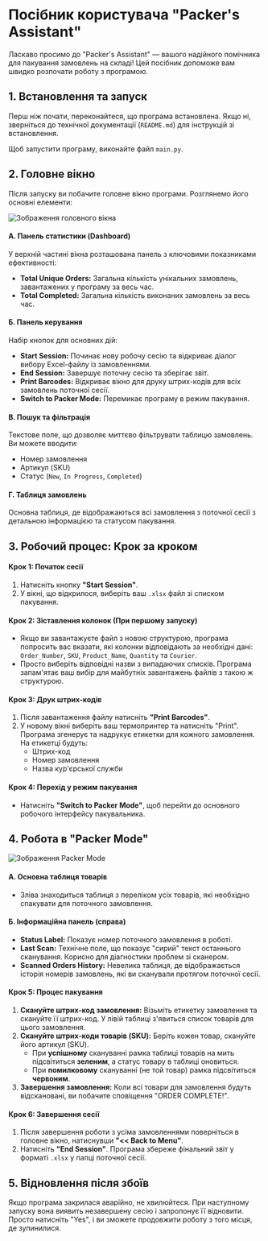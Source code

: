 # Посібник користувача "Packer's Assistant"

Ласкаво просимо до "Packer's Assistant" — вашого надійного помічника для пакування замовлень на складі! Цей посібник допоможе вам швидко розпочати роботу з програмою.

## 1. Встановлення та запуск

Перш ніж почати, переконайтеся, що програма встановлена. Якщо ні, зверніться до технічної документації (`README.md`) для інструкцій зі встановлення.

Щоб запустити програму, виконайте файл `main.py`.

## 2. Головне вікно

Після запуску ви побачите головне вікно програми. Розглянемо його основні елементи:

![Зображення головного вікна](link_to_screenshot.png) <!-- Примітка: Посилання на скріншот тут умовне -->

#### А. Панель статистики (Dashboard)
У верхній частині вікна розташована панель з ключовими показниками ефективності:
-   **Total Unique Orders:** Загальна кількість унікальних замовлень, завантажених у програму за весь час.
-   **Total Completed:** Загальна кількість виконаних замовлень за весь час.

#### Б. Панель керування
Набір кнопок для основних дій:
-   **Start Session:** Починає нову робочу сесію та відкриває діалог вибору Excel-файлу із замовленнями.
-   **End Session:** Завершує поточну сесію та зберігає звіт.
-   **Print Barcodes:** Відкриває вікно для друку штрих-кодів для всіх замовлень поточної сесії.
-   **Switch to Packer Mode:** Перемикає програму в режим пакування.

#### В. Пошук та фільтрація
Текстове поле, що дозволяє миттєво фільтрувати таблицю замовлень. Ви можете вводити:
-   Номер замовлення
-   Артикул (SKU)
-   Статус (`New`, `In Progress`, `Completed`)

#### Г. Таблиця замовлень
Основна таблиця, де відображаються всі замовлення з поточної сесії з детальною інформацією та статусом пакування.

## 3. Робочий процес: Крок за кроком

#### Крок 1: Початок сесії
1.  Натисніть кнопку **"Start Session"**.
2.  У вікні, що відкрилося, виберіть ваш `.xlsx` файл зі списком пакування.

#### Крок 2: Зіставлення колонок (При першому запуску)
-   Якщо ви завантажуєте файл з новою структурою, програма попросить вас вказати, які колонки відповідають за необхідні дані: `Order_Number`, `SKU`, `Product_Name`, `Quantity` та `Courier`.
-   Просто виберіть відповідні назви з випадаючих списків. Програма запам'ятає ваш вибір для майбутніх завантажень файлів з такою ж структурою.

#### Крок 3: Друк штрих-кодів
1.  Після завантаження файлу натисніть **"Print Barcodes"**.
2.  У новому вікні виберіть ваш термопринтер та натисніть "Print". Програма згенерує та надрукує етикетки для кожного замовлення. На етикетці будуть:
    -   Штрих-код
    -   Номер замовлення
    -   Назва кур'єрської служби

#### Крок 4: Перехід у режим пакування
-   Натисніть **"Switch to Packer Mode"**, щоб перейти до основного робочого інтерфейсу пакувальника.

## 4. Робота в "Packer Mode"

![Зображення Packer Mode](link_to_packer_mode_screenshot.png) <!-- Примітка: Посилання на скріншот тут умовне -->

#### А. Основна таблиця товарів
-   Зліва знаходиться таблиця з переліком усіх товарів, які необхідно спакувати для поточного замовлення.

#### Б. Інформаційна панель (справа)
-   **Status Label:** Показує номер поточного замовлення в роботі.
-   **Last Scan:** Технічне поле, що показує "сирий" текст останнього сканування. Корисно для діагностики проблем зі сканером.
-   **Scanned Orders History:** Невелика таблиця, де відображається історія номерів замовлень, які ви сканували протягом поточної сесії.

#### Крок 5: Процес пакування
1.  **Скануйте штрих-код замовлення:** Візьміть етикетку замовлення та скануйте її штрих-код. У лівій таблиці з'явиться список товарів для цього замовлення.
2.  **Скануйте штрих-коди товарів (SKU):** Беріть кожен товар, скануйте його артикул (SKU).
    -   При **успішному** скануванні рамка таблиці товарів на мить підсвітиться **зеленим**, а статус товару в таблиці оновиться.
    -   При **помилковому** скануванні (не той товар) рамка підсвітиться **червоним**.
3.  **Завершення замовлення:** Коли всі товари для замовлення будуть відскановані, ви побачите сповіщення "ORDER COMPLETE!".

#### Крок 6: Завершення сесії
1.  Після завершення роботи з усіма замовленнями поверніться в головне вікно, натиснувши **"<< Back to Menu"**.
2.  Натисніть **"End Session"**. Програма збереже фінальний звіт у форматі `.xlsx` у папці поточної сесії.

## 5. Відновлення після збоїв
Якщо програма закрилася аварійно, не хвилюйтеся. При наступному запуску вона виявить незавершену сесію і запропонує її відновити. Просто натисніть "Yes", і ви зможете продовжити роботу з того місця, де зупинилися.
